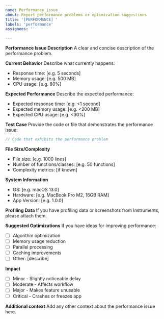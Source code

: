 ```yaml
---
name: Performance issue
about: Report performance problems or optimization suggestions
title: '[PERFORMANCE] '
labels: 'performance'
assignees: ''

---
```


**Performance Issue Description**
A clear and concise description of the performance problem.

**Current Behavior**
Describe what currently happens:
- Response time: [e.g. 5 seconds]
- Memory usage: [e.g. 500 MB]
- CPU usage: [e.g. 80%]

**Expected Performance**
Describe the expected performance:
- Expected response time: [e.g. <1 second]
- Expected memory usage: [e.g. <200 MB]
- Expected CPU usage: [e.g. <30%]

**Test Case**
Provide the code or file that demonstrates the performance issue:
```swift
// Code that exhibits the performance problem
```

**File Size/Complexity**
- File size: [e.g. 1000 lines]
- Number of functions/classes: [e.g. 50 functions]
- Complexity metrics: [if known]

**System Information**
- OS: [e.g. macOS 13.0]
- Hardware: [e.g. MacBook Pro M2, 16GB RAM]
- App Version: [e.g. 1.0.0]

**Profiling Data**
If you have profiling data or screenshots from Instruments, please attach them.

**Suggested Optimizations**
If you have ideas for improving performance:
- [ ] Algorithm optimization
- [ ] Memory usage reduction
- [ ] Parallel processing
- [ ] Caching improvements
- [ ] Other: [describe]

**Impact**
- [ ] Minor - Slightly noticeable delay
- [ ] Moderate - Affects workflow
- [ ] Major - Makes feature unusable
- [ ] Critical - Crashes or freezes app

**Additional context**
Add any other context about the performance issue here.
